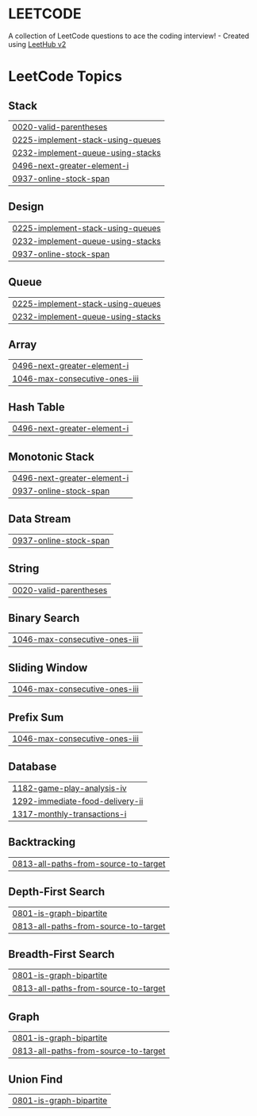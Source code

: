 # LEETCODE
A collection of LeetCode questions to ace the coding interview! - Created using [LeetHub v2](https://github.com/arunbhardwaj/LeetHub-2.0)

<!---LeetCode Topics Start-->
# LeetCode Topics
## Stack
|  |
| ------- |
| [0020-valid-parentheses](https://github.com/prabhaM07/LEETCODE/tree/master/0020-valid-parentheses) |
| [0225-implement-stack-using-queues](https://github.com/prabhaM07/LEETCODE/tree/master/0225-implement-stack-using-queues) |
| [0232-implement-queue-using-stacks](https://github.com/prabhaM07/LEETCODE/tree/master/0232-implement-queue-using-stacks) |
| [0496-next-greater-element-i](https://github.com/prabhaM07/LEETCODE/tree/master/0496-next-greater-element-i) |
| [0937-online-stock-span](https://github.com/prabhaM07/LEETCODE/tree/master/0937-online-stock-span) |
## Design
|  |
| ------- |
| [0225-implement-stack-using-queues](https://github.com/prabhaM07/LEETCODE/tree/master/0225-implement-stack-using-queues) |
| [0232-implement-queue-using-stacks](https://github.com/prabhaM07/LEETCODE/tree/master/0232-implement-queue-using-stacks) |
| [0937-online-stock-span](https://github.com/prabhaM07/LEETCODE/tree/master/0937-online-stock-span) |
## Queue
|  |
| ------- |
| [0225-implement-stack-using-queues](https://github.com/prabhaM07/LEETCODE/tree/master/0225-implement-stack-using-queues) |
| [0232-implement-queue-using-stacks](https://github.com/prabhaM07/LEETCODE/tree/master/0232-implement-queue-using-stacks) |
## Array
|  |
| ------- |
| [0496-next-greater-element-i](https://github.com/prabhaM07/LEETCODE/tree/master/0496-next-greater-element-i) |
| [1046-max-consecutive-ones-iii](https://github.com/prabhaM07/LEETCODE/tree/master/1046-max-consecutive-ones-iii) |
## Hash Table
|  |
| ------- |
| [0496-next-greater-element-i](https://github.com/prabhaM07/LEETCODE/tree/master/0496-next-greater-element-i) |
## Monotonic Stack
|  |
| ------- |
| [0496-next-greater-element-i](https://github.com/prabhaM07/LEETCODE/tree/master/0496-next-greater-element-i) |
| [0937-online-stock-span](https://github.com/prabhaM07/LEETCODE/tree/master/0937-online-stock-span) |
## Data Stream
|  |
| ------- |
| [0937-online-stock-span](https://github.com/prabhaM07/LEETCODE/tree/master/0937-online-stock-span) |
## String
|  |
| ------- |
| [0020-valid-parentheses](https://github.com/prabhaM07/LEETCODE/tree/master/0020-valid-parentheses) |
## Binary Search
|  |
| ------- |
| [1046-max-consecutive-ones-iii](https://github.com/prabhaM07/LEETCODE/tree/master/1046-max-consecutive-ones-iii) |
## Sliding Window
|  |
| ------- |
| [1046-max-consecutive-ones-iii](https://github.com/prabhaM07/LEETCODE/tree/master/1046-max-consecutive-ones-iii) |
## Prefix Sum
|  |
| ------- |
| [1046-max-consecutive-ones-iii](https://github.com/prabhaM07/LEETCODE/tree/master/1046-max-consecutive-ones-iii) |
## Database
|  |
| ------- |
| [1182-game-play-analysis-iv](https://github.com/prabhaM07/LEETCODE/tree/master/1182-game-play-analysis-iv) |
| [1292-immediate-food-delivery-ii](https://github.com/prabhaM07/LEETCODE/tree/master/1292-immediate-food-delivery-ii) |
| [1317-monthly-transactions-i](https://github.com/prabhaM07/LEETCODE/tree/master/1317-monthly-transactions-i) |
## Backtracking
|  |
| ------- |
| [0813-all-paths-from-source-to-target](https://github.com/prabhaM07/LEETCODE/tree/master/0813-all-paths-from-source-to-target) |
## Depth-First Search
|  |
| ------- |
| [0801-is-graph-bipartite](https://github.com/prabhaM07/LEETCODE/tree/master/0801-is-graph-bipartite) |
| [0813-all-paths-from-source-to-target](https://github.com/prabhaM07/LEETCODE/tree/master/0813-all-paths-from-source-to-target) |
## Breadth-First Search
|  |
| ------- |
| [0801-is-graph-bipartite](https://github.com/prabhaM07/LEETCODE/tree/master/0801-is-graph-bipartite) |
| [0813-all-paths-from-source-to-target](https://github.com/prabhaM07/LEETCODE/tree/master/0813-all-paths-from-source-to-target) |
## Graph
|  |
| ------- |
| [0801-is-graph-bipartite](https://github.com/prabhaM07/LEETCODE/tree/master/0801-is-graph-bipartite) |
| [0813-all-paths-from-source-to-target](https://github.com/prabhaM07/LEETCODE/tree/master/0813-all-paths-from-source-to-target) |
## Union Find
|  |
| ------- |
| [0801-is-graph-bipartite](https://github.com/prabhaM07/LEETCODE/tree/master/0801-is-graph-bipartite) |
<!---LeetCode Topics End-->